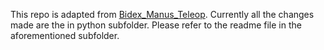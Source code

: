 This repo is adapted from [Bidex_Manus_Teleop](https://github.com/leap-hand/Bidex_Manus_Teleop). Currently all the changes made are the in python subfolder. Please refer to the readme file in the aforementioned subfolder.

